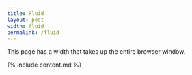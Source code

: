 ```yaml
---
title: Fluid
layout: post
width: fluid
permalink: /fluid
---
```


This page has a width that takes up the entire browser window.

{% include content.md %}
